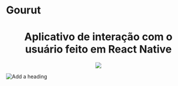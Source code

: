 # Gourut

<h1 align="center">Aplicativo de interação com o usuário feito em React Native</h1>

<p align="center"><img src="https://user-images.githubusercontent.com/62525275/198724146-1bf78248-7f5e-4b5e-a7e6-0af4b9184b33.svg"/></p>

![Add a heading](https://user-images.githubusercontent.com/62525275/198722450-d8450680-f5de-4855-8205-64cac2340e01.png)

